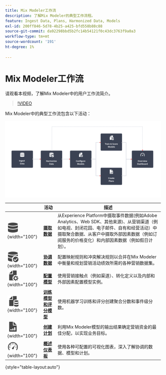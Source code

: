 ```yaml
---
title: Mix Modeler工作流
description: 了解Mix Modeler的典型工作流程。
feature: Ingest Data, Plans, Harmonized Data, Models
exl-id: 200ff846-5d78-4b25-a425-bfd558b88c88
source-git-commit: da92298bbd5b2fc14b54121f0c43dc3763f9a0a3
workflow-type: tm+mt
source-wordcount: '191'
ht-degree: 1%

---
```


# Mix Modeler工作流

请观看本视频，了解Mix Modeler中的用户工作流简介。

>[!VIDEO](https://video.tv.adobe.com/v/3424854/?learn=on)


Mix Modeler中的典型工作流包含以下活动：

![替换文本](/help/assets/ApplicationWorkflow.svg)

|  | 活动 | 描述 |
|---|---|---|
| ![数据](/help/assets/icons/Data.svg){width="100"} | [**摄取数据**](../ingest-data/overview.md) | 从Experience Platform中摄取事件数据(例如Adobe Analytics、Web SDK、其他来源)、从营销渠道（例如电视、封闭花园、电子邮件、自有和经营活动）中摄取聚合数据、从客户中摄取外部因素数据（例如订阅服务的价格变化）和内部因素数据（例如假日计划）。 |
| ![数据检查](/help/assets/icons/DataCheck.svg){width="100"} | [**协调数据**](../harmonize-data/overview.md) | 配置映射规则和冲突解决规则以合并在Mix Modeler中衡量和规划营销活动绩效所需的各种营销数据集。 |
| ![文件配置](/help/assets/icons/FileGear.svg){width="100"} | [**配置模型**](../models/create.md) | 使用营销接触点（例如渠道）、转化定义以及内部和外部因素配置模型实例。 |
| ![文件数据](/help/assets/icons/FileData.svg){width="100"} | [**训练模型和评分模型**](../models/overview.md) | 使用机器学习训练和评分创建聚合分数和事件级分数。 |
| ![文件图表](/help/assets/icons/FileChart.svg){width="100"} | [**创建计划**](../plans/overview.md) | 利用Mix Modeler模型的输出结果确定营销资金的最佳分配，以实现业务目标。 |
| ![仪表板](/help/assets/icons/Dashboard.svg){width="100"} | [**概述仪表板**](../dashboard/overview.md) | 使用各种可配置的可视化图表，深入了解协调的数据、模型和计划。 |

{style="table-layout:auto"}

<!---
The detailed data-oriented flowchart below illustrates how:

* harmonized data is based on:

  * experience event data (originating from Analytics source connector, collected through Experience Platform SDKs and APIs, ingested through source connectors, or using streaming ingestion),
  * aggregate or summary data from walled gardens (like Facebook, YouTube), traffic sources, or offline advertising data, and 
  * definitions of harmonized fields and dataset rules.

* a model is based on:

  * the conversion and marketing touchpoint definitions resulting from the harmonized data and 
  * non-marketing aggregate or summary data containing internal or external factors.

* mult-touch attribution event scores can potentially be fed back into Experience Platform data lake for use in subsequent model configuration, training and scoring.

![Comprehensive workflow](/help/assets/comprehensive-workflow.svg)

-->
